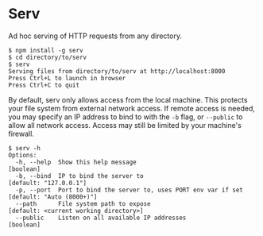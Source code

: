 Serv
====

Ad hoc serving of HTTP requests from any directory.

    $ npm install -g serv
    $ cd directory/to/serv
    $ serv
    Serving files from directory/to/serv at http://localhost:8000
    Press Ctrl+L to launch in browser
    Press Ctrl+C to quit

By default, serv only allows access from the local machine. This protects your
file system from external network access. If remote access is needed, you may
specify an IP address to bind to with the `-b` flag, or `--public` to allow all
network access. Access may still be limited by your machine's firewall.

    $ serv -h
    Options:
      -h, --help  Show this help message                               [boolean]
      -b, --bind  IP to bind the server to                             [default: "127.0.0.1"]
      -p, --port  Port to bind the server to, uses PORT env var if set [default: "Auto (8000+)"]
      --path      File system path to expose                           [default: <current working directory>]
      --public    Listen on all available IP addresses                 [boolean]
